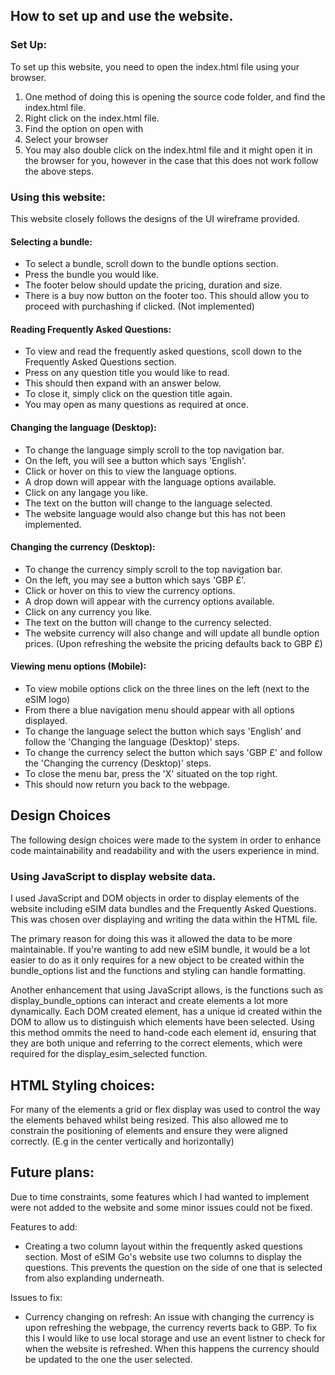 
## How to set up and use the website.

### Set Up:
To set up this website, you need to open the index.html file using your browser.
1. One method of doing this is opening the source code folder, and find the index.html file. 
2. Right click on the index.html file.
3. Find the option on open with 
4. Select your browser
5. You may also double click on the index.html file and it might open it in the browser for you, however in the case that this does not work follow the above steps.


### Using this website:
This website closely follows the designs of the UI wireframe provided. 

#### Selecting a bundle:
 - To select a bundle, scroll down to the bundle options section.
 - Press the bundle you would like.
 - The footer below should update the pricing, duration and size.
 - There is a buy now button on the footer too. This should allow you to proceed with purchashing if clicked. (Not implemented)

#### Reading Frequently Asked Questions:
- To view and read the frequently asked questions, scoll down to the Frequently Asked Questions section. 
 - Press on any question title you would like to read.
 - This should then expand with an answer below.
 - To close it, simply click on the question title again. 
 - You may open as many questions as required at once.

#### Changing the language (Desktop):
- To change the language simply scroll to the top navigation bar.
- On the left, you will see a button which says 'English'.
- Click or hover on this to view the language options.
- A drop down will appear with the language options available.
- Click on any langage you like.
- The text on the button will change to the language selected.
- The website language would also change but this has not been implemented.

#### Changing the currency (Desktop):
- To change the currency simply scroll to the top navigation bar.
- On the left, you may see a button which says 'GBP £'.
- Click or hover on this to view the currency options.
- A drop down will appear with the currency options available.
- Click on any currency you like.
- The text on the button will change to the currency selected.
- The website currency will also change and will update all bundle option prices.
(Upon refreshing the website the pricing defaults back to GBP £)


#### Viewing menu options (Mobile):
- To view mobile options click on the three lines on the left (next to the eSIM logo)
- From there a blue navigation menu should appear with all options displayed.
- To change the language select the  button which says 'English' and follow the 'Changing the language (Desktop)' steps.
- To change the currency select the  button which says 'GBP £' and follow the 'Changing the currency (Desktop)' steps.
- To close the menu bar, press the 'X' situated on the top right.
- This should now return you back to the webpage. 



## Design Choices
The following design choices were made to the system in order to enhance code maintainability and readability and with the users experience in mind.

 
### Using JavaScript to display website data. 
I used JavaScript and DOM objects in order to display elements of the website including eSIM data bundles and the Frequently Asked Questions. This was chosen over displaying and writing the data within the HTML file.

The primary reason for doing this was it allowed the data to be more maintainable. If you're wanting to add new eSIM bundle, it would be a lot easier to do as it only requires for a new object to be created within the bundle_options list and the functions and styling can handle formatting. 

Another enhancement that using JavaScript allows, is the functions such as display_bundle_options can interact and create elements a lot more dynamically. Each DOM created element, has a unique id created within the DOM to allow us to distinguish which elements have been selected. Using this method ommits the need to hand-code each element id, ensuring that they are both unique and referring to the correct elements, which were required for the display_esim_selected function. 


 ## HTML Styling choices:
 For many of the elements a grid or flex display was used to control the way the elements behaved whilst being resized. This also allowed me to constrain the positioning of elements and ensure they were aligned correctly. (E.g in the center vertically and horizontally)
 


## Future plans:
Due to time constraints, some features which I had wanted to implement were not added to the website and some minor issues could not be fixed. 

Features to add:
- Creating a two column layout within the frequently asked questions section. Most of eSIM Go's website use two columns to display the questions. This prevents the question on the side of one that is selected from also explanding underneath. 


Issues to fix:
- Currency changing on refresh: An issue with changing the currency is upon refreshing the webpage, the currency reverts back to GBP. To fix this I would like to use local storage and use an event listner to check for when the website is refreshed. When this happens the currency should be updated to the one the user selected. 

